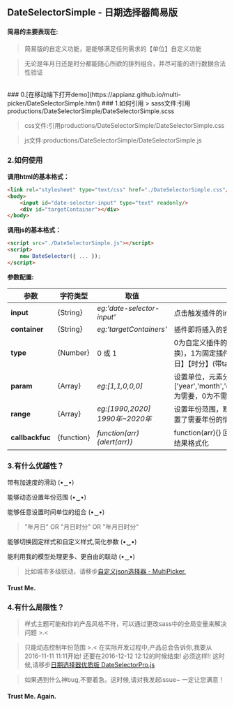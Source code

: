 ## DateSelectorSimple - 日期选择器简易版

#### 简易的主要表现在:
> 简易版的自定义功能，是能够满足任何需求的【单位】自定义功能

> 无论是年月日还是时分都能随心所欲的排列组合，并尽可能的进行数据合法性验证

<br/>
### 0.[在移动端下打开demo](https://appianz.github.io/multi-picker/DateSelectorSimple.html)
### 1.如何引用
> sass文件:引用productions/DateSelectorSimple/DateSelectorSimple.scss

> css文件:引用productions/DateSelectorSimple/DateSelectorSimple.css

> js文件:productions/DateSelectorSimple/DateSelectorSimple.js

### 2.如何使用

**调用html的基本格式：**
```html
<link rel="stylesheet" type="text/css" href="./DateSelectorSimple.css"/>
<body>
    <input id="date-selector-input" type="text" readonly/>
    <div id="targetContainer"></div>
</body>
```

**调用js的基本格式：**
```html
<script src="./DateSelectorSimple.js"></script>
<script>
    new DateSelector({ ... });
</script>
```

**参数配置:**

| 参数 | 字符类型  |  取值  | 说明 | 
| -----| -----| -----| -----|
|  **input**    |  {String} | *eg:'date-selector-input'* | 点击触发插件的input框的id |
|  **container**    |  {String} |*eg:'targetContainers'*| 插件即将插入的容器id |
|  **type**    | {Number} |0 或 1 | 0为自定义插件的日期单位(不带tab切换)，1为固定插件的日期单位为【年月日】【时分】(带tab切换) |
|  **param**  |  {Array} |*eg:[1,1,0,0,0]*| 设置单位，元素分别对应设置['year','month','day','hour','minute'],1为需要，0为不需要,需要为连续的1 |
|  **range**   |  {Array} |*eg:[1990,2020]      1990年~2020年*| 设置年份范围，默认[1950,明年],在设置了需要年份的情况下才生效|
|  **callbackfuc**   |  {function} |*function(arr){alert(arr)}*| function(arr){} 回调函数，可以自定义结果格式化|


### 3.有什么优越性？

带有加速度的滑动 (•‿•)

能够动态设置年份范围 (•‿•) 

能够任意设置时间单位的组合 (•‿•) 
> "年月日"  OR  "月日时分"  OR  "年月日时分"

能够切换固定样式和自定义样式,简化参数 (•‿•)

能利用我的模型处理更多、更自由的联动 (•‿•)
> 比如城市多级联动，请移步[自定义json选择器 - MultiPicker.](https://github.com/AppianZ/multi-picker/tree/master/productions/MultiPicker)

#### Trust Me.

### 4.有什么局限性？
> 样式主题可能和你的产品风格不符，可以通过更改sass中的全局变量来解决问题 >.<

> 只能动态控制年份范围 >.<  在实际开发过程中,产品总会告诉你,我要从2016-11-11 11:11开始! 还要在2016-12-12 12:12的时候结束! 必须这样!!  这时候,请移步[日期选择器优质版 DateSelectorPro.js](https://github.com/AppianZ/multi-picker/tree/master/productions/DateSelectorPro)

> 如果遇到什么神bug,不要着急。这时候,请对我发起issue~ 一定让您满意！

#### Trust Me. Again.
   

